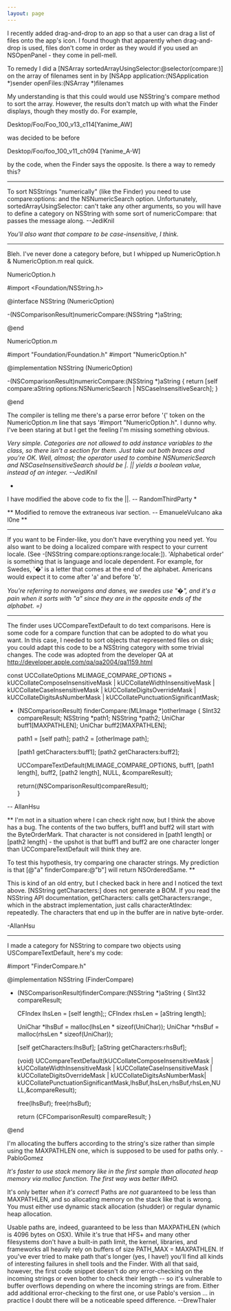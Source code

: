 ```yaml
---
layout: page
---
```




I recently added drag-and-drop to an app so that a user can drag a list of files onto the app's icon. I found though that apparently when drag-and-drop is used, files don't come in order as they would if you used an NSOpenPanel - they come in pell-mell.

To remedy I did a      [NSArray sortedArrayUsingSelector:@selector(compare:)]  on the array of filenames sent in by      [NSApp application:(NSApplication *)sender openFiles:(NSArray *)filenames 

My understanding is that this could would use NSString's compare method to sort the array. However, the results don't match up with what the Finder displays, though they mostly do. For example,

Desktop/Foo/Foo_100_v13_c114[Yanime_AW] 

was decided to be before 

Desktop/Foo/foo_100_v11_ch094 [Yanime_A-W]

by the code, when the Finder says the opposite. Is there a way to remedy this?

----
To sort NSString<nowiki/>s "numerically" (like the Finder) you need to use     compare:options: and the     NSNumericSearch option. Unfortunately,     sortedArrayUsingSelector: can't take any other arguments, so you will have to define a category on NSString with some sort of     numericCompare: that passes the message along. --JediKnil

*You'll also want that compare to be case-insensitive, I think.*

----

Bleh. I've never done a category before, but I whipped up NumericOption.h & NumericOption.m real quick.

NumericOption.h
    
#import <Foundation/NSString.h>


@interface NSString (NumericOption)

-(NSComparisonResult)numericCompare:(NSString *)aString;

@end


NumericOption.m
    
#import "Foundation/Foundation.h"
#import "NumericOption.h"


@implementation NSString (NumericOption)

-(NSComparisonResult)numericCompare:(NSString *)aString
{
	return [self compare:aString options:NSNumericSearch | NSCaseInsensitiveSearch];
}

@end


The compiler is telling me there's a parse error before '{' token on the NumericOption.m line that says '#import "NumericOption.h". I dunno why. I've been staring at but I get the feeling I'm missing something obvious.

*Very simple. Categories are not allowed to add instance variables to the class, so there isn't a section for them. Just take out both braces and you're OK. Well, almost; the operator used to combine NSNumericSearch and NSCaseInsensitiveSearch should be     |.     || yields a boolean value, instead of an integer. --JediKnil*

*
I have modified the above code to fix the ||.
-- RandomThirdParty
*

**
Modified to remove the extraneous ivar section. -- EmanueleVulcano aka l0ne
**

----

If you want to be Finder-like, you don't have everything you need yet.  You also want to be doing a localized compare with respect to your current locale.  (See     -[NSString compare:options:range:locale:]).  'Alphabetical order' is something that is language and locale dependent.  For example, for Swedes, '�' is a letter that comes at the end of the alphabet.  Americans would expect it to come after 'a' and before 'b'.

*You're referring to norweigans and danes, we swedes use "�", and it's a pain when it sorts with "a" since they are in the opposite ends of the alphabet. =)*

----

The finder uses UCCompareTextDefault to do text comparisons. Here is some code for a compare function that can be adopted to do what you want. In this case, I needed to sort objects that represented files on disk; you could adapt this code to be a NSString category with some trivial changes. The code was adopted from the developer QA at http://developer.apple.com/qa/qa2004/qa1159.html

    
const UCCollateOptions MLIMAGE_COMPARE_OPTIONS =
kUCCollateComposeInsensitiveMask
| kUCCollateWidthInsensitiveMask
| kUCCollateCaseInsensitiveMask
| kUCCollateDigitsOverrideMask
| kUCCollateDigitsAsNumberMask
| kUCCollatePunctuationSignificantMask;

- (NSComparisonResult) finderCompare:(MLImage *)otherImage {
	SInt32 compareResult;
	NSString *path1;
	NSString *path2;
	UniChar buff1[MAXPATHLEN];
	UniChar buff2[MAXPATHLEN];
	
	path1 = [self path];
	path2 = [otherImage path];
	
	[path1 getCharacters:buff1];
	[path2 getCharacters:buff2];
	
	UCCompareTextDefault(MLIMAGE_COMPARE_OPTIONS, buff1, [path1 length], buff2, [path2 length], NULL, &compareResult);
	
	return((NSComparisonResult)compareResult);	
}


-- AllanHsu

**
I'm not in a situation where I can check right now, but I think the above has a bug.  The contents of the two buffers, buff1 and buff2 will start with the ByteOrderMark.  That character is not considered in [path1 length] or [path2 length] - the upshot is that buff1 and buff2 are one character longer than UCCompareTextDefault will think they are.  

To test this hypothesis, try comparing one character strings.  My prediction is that     [@"a" finderCompare:@"b"] will return     NSOrderedSame.
**

This is kind of an old entry, but I checked back in here and I noticed the text above. [NSString getCharacters:] does not generate a BOM. If you read the NSString API documentation, getCharacters: calls getCharacters:range:, which in the abstract implementation, just calls characterAtIndex: repeatedly. The characters that end up in the buffer are in native byte-order.

-AllanHsu

----

I made a category for NSString to compare two objects using USCompareTextDefault, here's my code:

    
#import "FinderCompare.h"

@implementation NSString (FinderCompare)

- (NSComparisonResult)finderCompare:(NSString *)aString
{
	SInt32 compareResult;
	
	CFIndex lhsLen = [self length];;
    CFIndex rhsLen = [aString length];
	
	UniChar *lhsBuf = malloc(lhsLen * sizeof(UniChar));
	UniChar *rhsBuf = malloc(rhsLen * sizeof(UniChar));
	
	[self getCharacters:lhsBuf];
	[aString getCharacters:rhsBuf];
	
	(void) UCCompareTextDefault(kUCCollateComposeInsensitiveMask | kUCCollateWidthInsensitiveMask | kUCCollateCaseInsensitiveMask | kUCCollateDigitsOverrideMask | kUCCollateDigitsAsNumberMask| kUCCollatePunctuationSignificantMask,lhsBuf,lhsLen,rhsBuf,rhsLen,NULL,&compareResult);
	
	free(lhsBuf);
	free(rhsBuf);
	
	return (CFComparisonResult) compareResult;
}

@end


I'm allocating the buffers according to the string's size rather than simple using the MAXPATHLEN one, which is supposed to be used for paths only. -PabloGomez

*It's faster to use stack memory like in the first sample than allocated heap memory via malloc function. The first way was better IMHO.*

It's only better *when it's correct*! Paths are *not* guaranteed to be less than MAXPATHLEN, and so allocating memory on the stack like that is wrong. You must either use dynamic stack allocation (shudder) or regular dynamic heap allocation.

Usable paths are, indeed, guaranteed to be less than MAXPATHLEN (which is 4096 bytes on OSX). While it's true that HFS+ and many other filesystems don't have a built-in path limit, the kernel, libraries, and frameworks all heavily rely on buffers of size PATH_MAX = MAXPATHLEN. If you've ever tried to make path that's longer (yes, I have!) you'll find all kinds of interesting failures in shell tools and the Finder. With all that said, however, the first code snippet doesn't do *any* error-checking on the incoming strings or even bother to check their length -- so it's vulnerable to buffer overflows depending on where the incoming strings are from. Either add additional error-checking to the first one, or use Pablo's version ... in practice I doubt there will be a noticeable speed difference. --DrewThaler
